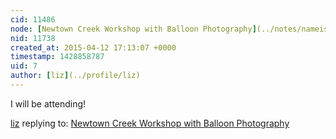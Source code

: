 ```yaml
---
cid: 11486
node: [Newtown Creek Workshop with Balloon Photography](../notes/nameiswillis/04-02-2015/newtown-creek-workshop-with-balloon-photography)
nid: 11738
created_at: 2015-04-12 17:13:07 +0000
timestamp: 1428858787
uid: 7
author: [liz](../profile/liz)
---
```


I will be attending!

[liz](../profile/liz) replying to: [Newtown Creek Workshop with Balloon Photography](../notes/nameiswillis/04-02-2015/newtown-creek-workshop-with-balloon-photography)

